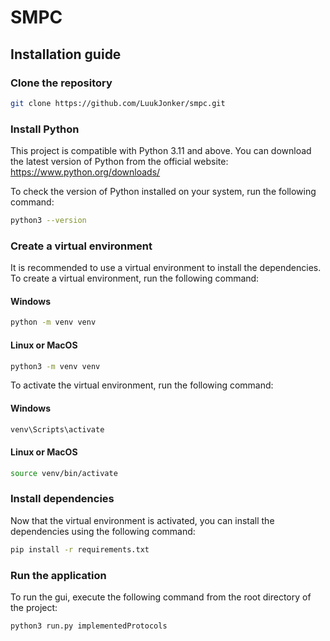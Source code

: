 # SMPC


## Installation guide

### Clone the repository

```bash
git clone https://github.com/LuukJonker/smpc.git
```

### Install Python

This project is compatible with Python 3.11 and above. You can download the latest version of Python from the official website: https://www.python.org/downloads/

To check the version of Python installed on your system, run the following command:
```bash
python3 --version
```

### Create a virtual environment

It is recommended to use a virtual environment to install the dependencies. To create a virtual environment, run the following command:

#### Windows

```bash
python -m venv venv
```

#### Linux or MacOS

```bash
python3 -m venv venv
```

To activate the virtual environment, run the following command:

#### Windows
```bash
venv\Scripts\activate
```

#### Linux or MacOS
```bash
source venv/bin/activate
```

### Install dependencies

Now that the virtual environment is activated, you can install the dependencies using the following command:

```bash
pip install -r requirements.txt
```

### Run the application

To run the gui, execute the following command from the root directory of the project:

```bash
python3 run.py implementedProtocols
```
